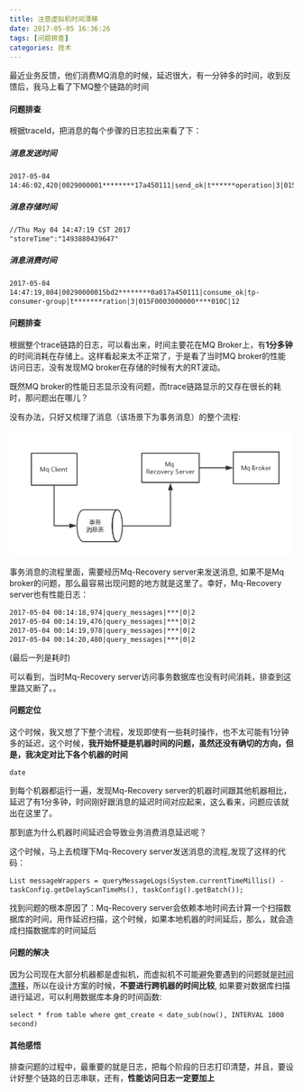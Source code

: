 ```yaml
---
title: 注意虚拟机时间漂移
date: 2017-05-05 16:36:26
tags: [问题排查]
categories: 技术
---
```


最近业务反馈，他们消费MQ消息的时候，延迟很大，有一分钟多的时间，收到反馈后，我马上看了下MQ整个链路的时间


#### 问题排查

根据traceId，把消息的每个步骤的日志拉出来看了下：

##### 消息发送时间

```
2017-05-04 14:46:02,420|0029000001********17a450111|send_ok|t******operation|3|015F00030000****010C||4
```

##### 消息存储时间

```
//Thu May 04 14:47:19 CST 2017
"storeTime":"1493880439647"
```

##### 消息消费时间

```
2017-05-04 14:47:19,804|00290000015bd2********0a017a450111|consume_ok|tp-consumer-group|t*******ration|3|015F0003000000****010C|12
```

#### 问题排查

根据整个trace链路的日志，可以看出来，时间主要花在MQ Broker上，有<b>1分多钟</b>的时间消耗在存储上。这样看起来太不正常了，于是看了当时MQ broker的性能访问日志，没有发现MQ broker在存储的时候有大的RT波动。

既然MQ broker的性能日志显示没有问题，而trace链路显示的又存在很长的耗时，那问题出在哪儿？

没有办法，只好又梳理了消息（该场景下为事务消息）的整个流程:

![](/images/middleware/system-time-diff-01.png)

事务消息的流程里面，需要经历Mq-Recovery server来发送消息, 如果不是Mq broker的问题，那么最容易出现问题的地方就是这里了。幸好，Mq-Recovery server也有性能日志：

```
2017-05-04 00:14:18,974|query_messages|***|0|2
2017-05-04 00:14:19,476|query_messages|***|0|2
2017-05-04 00:14:19,978|query_messages|***|0|2
2017-05-04 00:14:20,480|query_messages|***|0|2
```
(最后一列是耗时)

可以看到，当时Mq-Recovery server访问事务数据库也没有时间消耗，排查到这里路又断了。。


#### 问题定位

这个时候，我又想了下整个流程，发现即使有一些耗时操作，也不太可能有1分钟多的延迟，这个时候，<b>我开始怀疑是机器时间的问题，虽然还没有确切的方向，但是，我决定对比下各个机器的时间</b>

```
date
```

到每个机器都运行一遍，发现Mq-Recovery server的机器时间跟其他机器相比，延迟了有1分多钟，时间刚好跟消息的延迟时间对应起来，这么看来，问题应该就出在这里了。

那到底为什么机器时间延迟会导致业务消费消息延迟呢？

这个时候，马上去梳理下Mq-Recovery server发送消息的流程,发现了这样的代码：

```
List messageWrappers = queryMessageLogs(System.currentTimeMillis() -taskConfig.getDelayScanTimeMs(), taskConfig().getBatch());
```

找到问题的根本原因了：Mq-Recovery server会依赖本地时间去计算一个扫描数据库的时间，用作延迟扫描，这个时候，如果本地机器的时间延后，那么，就会造成扫描数据库的时间延后

#### 问题的解决

因为公司现在大部分机器都是虚拟机，而虚拟机不可能避免要遇到的问题就是[时间漂移](https://access.redhat.com/documentation/zh-CN/Red_Hat_Enterprise_Virtualization/3.4/html/Administration_Guide/KVM_virtual_machine_timing_management.html)，所以在设计方案的时候，<b>不要进行跨机器的时间比较</b>, 如果要对数据库扫描进行延迟，可以利用数据库本身的时间函数:

```
select * from table where gmt_create < date_sub(now(), INTERVAL 1000 second)
```

#### 其他感悟

排查问题的过程中，最重要的就是日志，把每个阶段的日志打印清楚，并且，要设计好整个链路的日志串联，还有，<b>性能访问日志一定要加上</b>